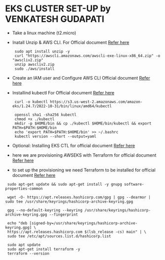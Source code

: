 # EKS CLUSTER SET-UP by VENKATESH GUDAPATI
  * Take a linux machine (t2.micro)
  * Inatall Unzip & AWS CLI. For Official document [Refer here](https://docs.aws.amazon.com/cli/latest/userguide/getting-started-install.html)
    ```
     sudo apt install unzip -y
     curl "https://awscli.amazonaws.com/awscli-exe-linux-x86_64.zip" -o "awscliv2.zip"
     unzip awscliv2.zip
     sudo ./aws/install
    ```
  * Create an IAM user and Configure AWS CLI Official document [Refer here](https://sst.dev/chapters/create-an-iam-user.html)
  * Installind kubectl For Official document [Refer here](https://docs.aws.amazon.com/eks/latest/userguide/install-kubectl.html)
    ```
     curl -o kubectl https://s3.us-west-2.amazonaws.com/amazon-eks/1.24.7/2022-10-31/bin/linux/amd64/kubectl

     openssl sha1 -sha256 kubectl
     chmod +x ./kubectl
     mkdir -p $HOME/bin && cp ./kubectl $HOME/bin/kubectl && export PATH=$PATH:$HOME/bin
     echo 'export PATH=$PATH:$HOME/bin' >> ~/.bashrc
     kubectl version --short --output=yaml
    ```  
  * Optional: Installing EKS CTL for official document [Refer here](https://docs.aws.amazon.com/eks/latest/userguide/eksctl.html)

  * here we are provisioning AWSEKS with Terraform for official document [Refer here](https://developer.hashicorp.com/terraform/tutorials/kubernetes/eks)  
  * to set up the provisioning we need Terraform to be installed for official document [Refer here](https://developer.hashicorp.com/terraform/tutorials/aws-get-started/install-cli)
   ```
    sudo apt-get update && sudo apt-get install -y gnupg software-properties-common
    
    wget -O- https://apt.releases.hashicorp.com/gpg | gpg --dearmor | sudo tee /usr/share/keyrings/hashicorp-archive-keyring.gpg
    
    gpg --no-default-keyring --keyring /usr/share/keyrings/hashicorp-archive-keyring.gpg --fingerprint
    
    echo "deb [signed-by=/usr/share/keyrings/hashicorp-archive-keyring.gpg] \
    https://apt.releases.hashicorp.com $(lsb_release -cs) main" | \
    sudo tee /etc/apt/sources.list.d/hashicorp.list
    
    sudo apt update
    sudo apt-get install terraform -y
    terraform --version

   ```